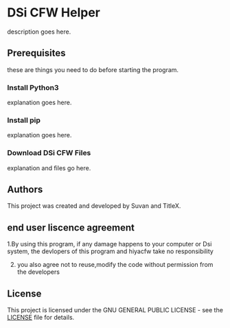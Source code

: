 # DSi CFW Helper
description goes here.
## Prerequisites
these are things you need to do before starting the program.
### Install Python3
explanation goes here.
### Install pip
explanation goes here.
### Download DSi CFW Files
explanation and files go here.
## Authors
This project was created and developed by Suvan and TitleX.
## end user liscence agreement
1.By using this program, if any damage happens to your computer or Dsi system, the devlopers of this program and hiyacfw take no responsibility


2. you also agree not to reuse,modify the code without permission from the developers
## License
This project is licensed under the GNU GENERAL PUBLIC LICENSE - see the [LICENSE](LICENSE) file for details.

